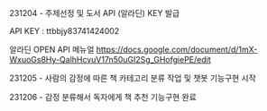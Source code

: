 231204 - 주제선정 및 도서 API (알라딘) KEY 발급

API KEY : ttbbjy83741424002

알라딘 OPEN API 메뉴얼
https://docs.google.com/document/d/1mX-WxuoGs8Hy-QalhHcvuV17n50uGI2Sg_GHofgiePE/edit

231205 - 사람의 감정에 따른 책 카테고리 분류 작업 및 챗봇 기능구현 시작

231206 - 감정 분류해서 독자에게 책 추천 기능구현 완료 
